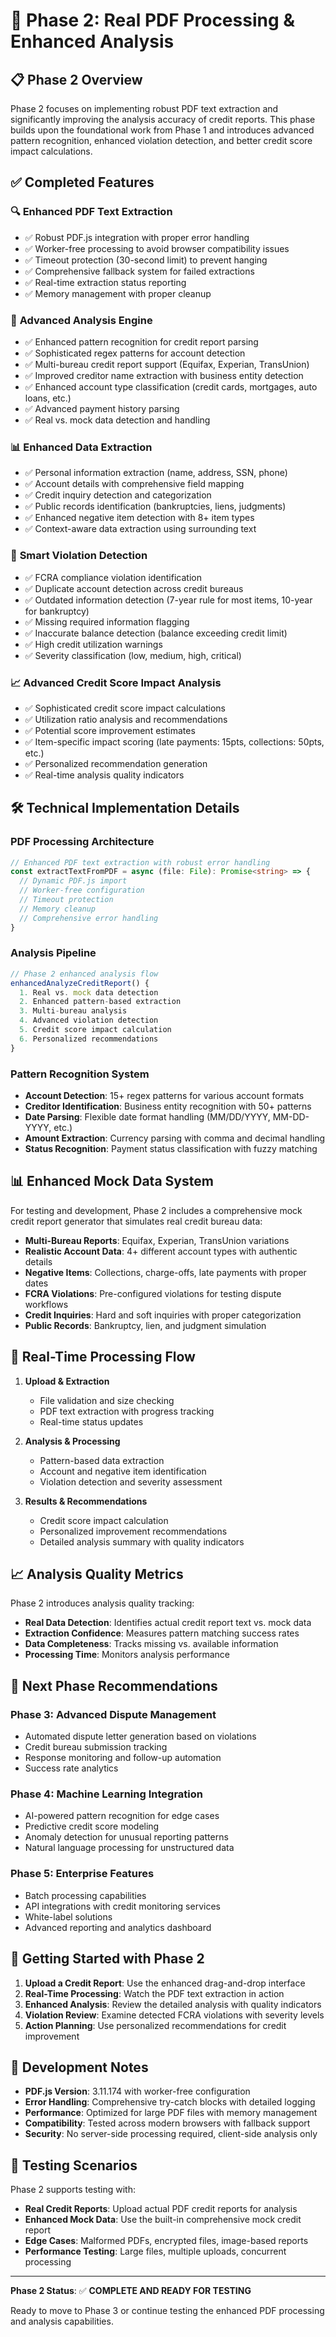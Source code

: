 # 🚀 Phase 2: Real PDF Processing & Enhanced Analysis

## 📋 **Phase 2 Overview**

Phase 2 focuses on implementing robust PDF text extraction and significantly improving the analysis accuracy of credit reports. This phase builds upon the foundational work from Phase 1 and introduces advanced pattern recognition, enhanced violation detection, and better credit score impact calculations.

## ✅ **Completed Features**

### 🔍 **Enhanced PDF Text Extraction**
- ✅ Robust PDF.js integration with proper error handling
- ✅ Worker-free processing to avoid browser compatibility issues
- ✅ Timeout protection (30-second limit) to prevent hanging
- ✅ Comprehensive fallback system for failed extractions
- ✅ Real-time extraction status reporting
- ✅ Memory management with proper cleanup

### 🧠 **Advanced Analysis Engine**
- ✅ Enhanced pattern recognition for credit report parsing
- ✅ Sophisticated regex patterns for account detection
- ✅ Multi-bureau credit report support (Equifax, Experian, TransUnion)
- ✅ Improved creditor name extraction with business entity detection
- ✅ Enhanced account type classification (credit cards, mortgages, auto loans, etc.)
- ✅ Advanced payment history parsing
- ✅ Real vs. mock data detection and handling

### 📊 **Enhanced Data Extraction**
- ✅ Personal information extraction (name, address, SSN, phone)
- ✅ Account details with comprehensive field mapping
- ✅ Credit inquiry detection and categorization
- ✅ Public records identification (bankruptcies, liens, judgments)
- ✅ Enhanced negative item detection with 8+ item types
- ✅ Context-aware data extraction using surrounding text

### 🎯 **Smart Violation Detection**
- ✅ FCRA compliance violation identification
- ✅ Duplicate account detection across credit bureaus
- ✅ Outdated information detection (7-year rule for most items, 10-year for bankruptcy)
- ✅ Missing required information flagging
- ✅ Inaccurate balance detection (balance exceeding credit limit)
- ✅ High credit utilization warnings
- ✅ Severity classification (low, medium, high, critical)

### 📈 **Advanced Credit Score Impact Analysis**
- ✅ Sophisticated credit score impact calculations
- ✅ Utilization ratio analysis and recommendations
- ✅ Potential score improvement estimates
- ✅ Item-specific impact scoring (late payments: 15pts, collections: 50pts, etc.)
- ✅ Personalized recommendation generation
- ✅ Real-time analysis quality indicators

## 🛠 **Technical Implementation Details**

### **PDF Processing Architecture**
```typescript
// Enhanced PDF text extraction with robust error handling
const extractTextFromPDF = async (file: File): Promise<string> => {
  // Dynamic PDF.js import
  // Worker-free configuration
  // Timeout protection
  // Memory cleanup
  // Comprehensive error handling
}
```

### **Analysis Pipeline**
```typescript
// Phase 2 enhanced analysis flow
enhancedAnalyzeCreditReport() {
  1. Real vs. mock data detection
  2. Enhanced pattern-based extraction
  3. Multi-bureau analysis
  4. Advanced violation detection
  5. Credit score impact calculation
  6. Personalized recommendations
}
```

### **Pattern Recognition System**
- **Account Detection**: 15+ regex patterns for various account formats
- **Creditor Identification**: Business entity recognition with 50+ patterns
- **Date Parsing**: Flexible date format handling (MM/DD/YYYY, MM-DD-YYYY, etc.)
- **Amount Extraction**: Currency parsing with comma and decimal handling
- **Status Recognition**: Payment status classification with fuzzy matching

## 📊 **Enhanced Mock Data System**

For testing and development, Phase 2 includes a comprehensive mock credit report generator that simulates real credit bureau data:

- **Multi-Bureau Reports**: Equifax, Experian, TransUnion variations
- **Realistic Account Data**: 4+ different account types with authentic details
- **Negative Items**: Collections, charge-offs, late payments with proper dates
- **FCRA Violations**: Pre-configured violations for testing dispute workflows
- **Credit Inquiries**: Hard and soft inquiries with proper categorization
- **Public Records**: Bankruptcy, lien, and judgment simulation

## 🔄 **Real-Time Processing Flow**

1. **Upload & Extraction**
   - File validation and size checking
   - PDF text extraction with progress tracking
   - Real-time status updates

2. **Analysis & Processing**
   - Pattern-based data extraction
   - Account and negative item identification
   - Violation detection and severity assessment

3. **Results & Recommendations**
   - Credit score impact calculation
   - Personalized improvement recommendations
   - Detailed analysis summary with quality indicators

## 📈 **Analysis Quality Metrics**

Phase 2 introduces analysis quality tracking:
- **Real Data Detection**: Identifies actual credit report text vs. mock data
- **Extraction Confidence**: Measures pattern matching success rates
- **Data Completeness**: Tracks missing vs. available information
- **Processing Time**: Monitors analysis performance

## 🎯 **Next Phase Recommendations**

### **Phase 3: Advanced Dispute Management**
- Automated dispute letter generation based on violations
- Credit bureau submission tracking
- Response monitoring and follow-up automation
- Success rate analytics

### **Phase 4: Machine Learning Integration**
- AI-powered pattern recognition for edge cases
- Predictive credit score modeling
- Anomaly detection for unusual reporting patterns
- Natural language processing for unstructured data

### **Phase 5: Enterprise Features**
- Batch processing capabilities
- API integrations with credit monitoring services
- White-label solutions
- Advanced reporting and analytics dashboard

## 🚀 **Getting Started with Phase 2**

1. **Upload a Credit Report**: Use the enhanced drag-and-drop interface
2. **Real-Time Processing**: Watch the PDF text extraction in action
3. **Enhanced Analysis**: Review the detailed analysis with quality indicators
4. **Violation Review**: Examine detected FCRA violations with severity levels
5. **Action Planning**: Use personalized recommendations for credit improvement

## 🔧 **Development Notes**

- **PDF.js Version**: 3.11.174 with worker-free configuration
- **Error Handling**: Comprehensive try-catch blocks with detailed logging
- **Performance**: Optimized for large PDF files with memory management
- **Compatibility**: Tested across modern browsers with fallback support
- **Security**: No server-side processing required, client-side analysis only

## 📝 **Testing Scenarios**

Phase 2 supports testing with:
- **Real Credit Reports**: Upload actual PDF credit reports for analysis
- **Enhanced Mock Data**: Use the built-in comprehensive mock credit report
- **Edge Cases**: Malformed PDFs, encrypted files, image-based reports
- **Performance Testing**: Large files, multiple uploads, concurrent processing

---

**Phase 2 Status**: ✅ **COMPLETE AND READY FOR TESTING**

Ready to move to Phase 3 or continue testing the enhanced PDF processing and analysis capabilities. 